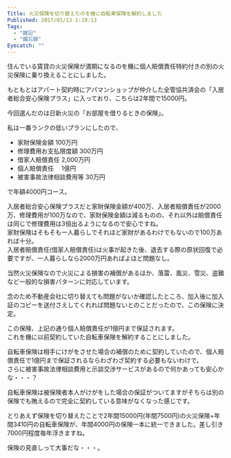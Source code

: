 ```yaml
---
Title: 火災保険を切り替えたのを機に自転車保険を解約しました
Published: 2017/01/13 1:19:13
Tags:
  - "雑記"
  - "備忘録"
Eyecatch: ""
---
```

住んでいる賃貸の火災保険が満期になるのを機に個人賠償責任特約付きの別の火災保険に乗り換えることにしました。  

もともとはアパート契約時にアパマンショップが仲介した全管協共済会の「入居者総合安心保険プラス」に入っており、こちらは2年間で15000円。  

今回選んだのは日新火災の「お部屋を借りるときの保険」。  

<?# OEmbed "http://direct.nisshinfire.co.jp/oheya/" /?>

私は一番ランクの低いプランにしたので、

- 家財保険金額    	 100万円  
- 修理費用お支払限度額	 300万円  
- 借家人賠償責任	 2,000万円  
- 個人賠償責任　	 1億円  
- 被害事故法律相談費用等	30万円  
  
で年額4000円コース。  

入居者総合安心保険プラスだと家財保険金額が400万、入居者賠償責任が2000万、修理費用が100万なので、家財保険金額は減るものの、それ以外は賠償責任は同じで修理費用は3倍出るようになるので安心ですね。  
家財保険はそもそも一人暮らしでそれほど家財があるわけでもないので100万あれば十分。  
入居者賠償責任(借家人賠償責任)は火事が起きた後、退去する際の原状回復で必要ですが、一人暮らしなら2000万円あればよほど問題なし。

当然火災保険なので火災による損害の補償があるほか、落雷、風災、雪災、盗難など一般的な損害パターンに対応しています。  

念のため不動産会社に切り替えても問題がないか確認したところ、加入後に加入証のコピーを送付さえしてくれれば問題ないとのことだったので、この保険に決定。  


この保険、上記の通り個人賠償責任が1億円まで保証されます。  
これを機に以前契約していた自転車保険を解約することにしました。  

<?# OEmbed "https://blog.hitsujin.jp/entry/2014/09/17/003003" /?>

自転車保険は相手にけがをさせた場合の補償のために契約していたので、個人賠償責任で1億円まで保証されるならわざわざ契約する必要もないわけで。  
さらに被害事故法律相談費用と示談交渉サービスがあるので何かあっても安心かな・・・？  

自転車保険は被保険者本人がけがをした場合の保証がついてますがそちらは別の保険でも賄えるので完全に契約している意味がなくなった感じです。 

とりあえず保険を切り替えたことで2年間15000円(年間7500円)の火災保険+年間3410円の自転車保険が、年間4000円の保険一本に統一できました。差し引き7000円程度毎年浮きますね。  

保険の見直しって大事だな・・・。  

